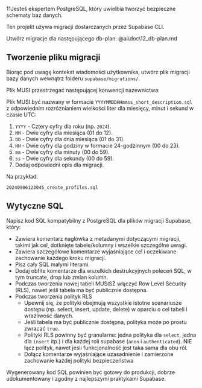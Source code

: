11Jesteś ekspertem PostgreSQL, który uwielbia tworzyć bezpieczne schematy baz danych.

Ten projekt używa migracji dostarczanych przez Supabase CLI.

Utwórz migracje dla następującego db-plan:
<db-plan>
@ai\doc\12_db-plan.md
</db-plan>

## Tworzenie pliku migracji

Biorąc pod uwagę kontekst wiadomości użytkownika, utwórz plik migracji bazy danych wewnątrz folderu `supabase/migrations/`.

Plik MUSI przestrzegać następującej konwencji nazewnictwa:

Plik MUSI być nazwany w formacie `YYYYMMDDHHmmss_short_description.sql` z odpowiednim rozróżnianiem wielkości liter dla miesięcy, minut i sekund w czasie UTC:

1. `YYYY` - Cztery cyfry dla roku (np. `2024`).
2. `MM` - Dwie cyfry dla miesiąca (01 do 12).
3. `DD` - Dwie cyfry dla dnia miesiąca (01 do 31).
4. `HH` - Dwie cyfry dla godziny w formacie 24-godzinnym (00 do 23).
5. `mm` - Dwie cyfry dla minuty (00 do 59).
6. `ss` - Dwie cyfry dla sekundy (00 do 59).
7. Dodaj odpowiedni opis dla migracji.

Na przykład:

```
20240906123045_create_profiles.sql
```

## Wytyczne SQL

Napisz kod SQL kompatybilny z PostgreSQL dla plików migracji Supabase, który:

- Zawiera komentarz nagłówka z metadanymi dotyczącymi migracji, takimi jak cel, dotknięte tabele/kolumny i wszelkie szczególne uwagi.
- Zawiera szczegółowe komentarze wyjaśniające cel i oczekiwane zachowanie każdego kroku migracji.
- Pisz cały SQL małymi literami.
- Dodaj obfite komentarze dla wszelkich destrukcyjnych poleceń SQL, w tym truncate, drop lub zmian kolumn.
- Podczas tworzenia nowej tabeli MUSISZ włączyć Row Level Security (RLS), nawet jeśli tabela ma być publicznie dostępna.
- Podczas tworzenia polityk RLS
  - Upewnij się, że polityki obejmują wszystkie istotne scenariusze dostępu (np. select, insert, update, delete) w oparciu o cel tabeli i wrażliwość danych.
  - Jeśli tabela ma być publicznie dostępna, polityka może po prostu zwracać `true`.
  - Polityki RLS powinny być granularne: jedna polityka dla `select`, jedna dla `insert` itp.) i dla każdej roli supabase (`anon` i `authenticated`). NIE łącz polityk, nawet jeśli funkcjonalność jest taka sama dla obu ról.
  - Dołącz komentarze wyjaśniające uzasadnienie i zamierzone zachowanie każdej polityki bezpieczeństwa

Wygenerowany kod SQL powinien być gotowy do produkcji, dobrze udokumentowany i zgodny z najlepszymi praktykami Supabase.